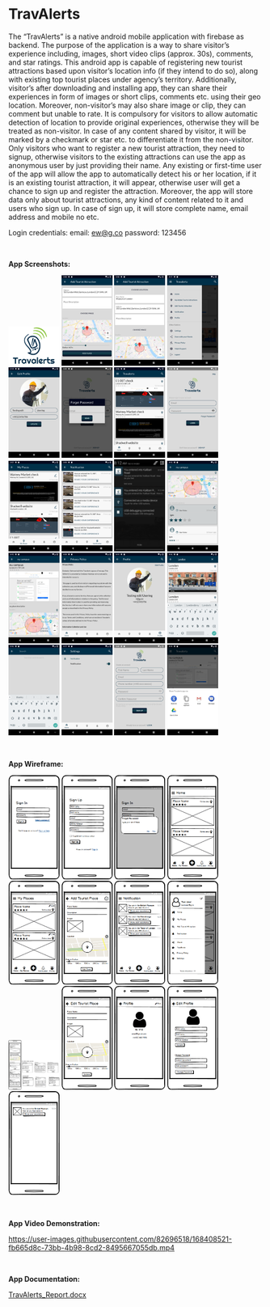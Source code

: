 # TravAlerts

The “TravAlerts” is a native android mobile application with firebase as backend. 
The purpose of the application is a way to share visitor’s experience including, images, short video clips (approx. 30s), comments, and star ratings. This android app is capable of registering new tourist attractions based upon visitor’s location info (if they intend to do so), along with existing top tourist places under agency’s territory.
Additionally, visitor’s after downloading and installing app, they can share their experiences in form of images or short clips, comments etc. using their geo location. Moreover, non-visitor’s may also share image or clip, they can comment but unable to rate. It is compulsory for visitors to allow automatic detection of location to provide original experiences, otherwise they will be treated as non-visitor. In case of any content shared by visitor, it will be marked by a checkmark or star etc. to differentiate it from the non-visitor. 
Only visitors who want to register a new tourist attraction, they need to signup, otherwise visitors to the existing attractions can use the app as anonymous user by just providing their name. Any existing or first-time user of the app will allow the app to automatically detect his or her location, if it is an existing tourist attraction, it will appear, otherwise user will get a chance to sign up and register the attraction.
Moreover, the app will store data only about tourist attractions, any kind of content related to it and users who sign up. In case of sign up, it will store complete name, email address and mobile no etc.

Login credentials:
email: ew@g.co
password: 123456


<br><p><b>App Screenshots:</b></p>
<div class="column">
    <img src="TravAlerts Additional Files/app logo.png" width="20%">
    <img src="TravAlerts Additional Files/Screenshots/add_tourist_attractin_2.png" width="20%">
    <img src="TravAlerts Additional Files/Screenshots/add_tourist_attraction.png" width="20%">
    <img src="TravAlerts Additional Files/Screenshots/app_drawer.png" width="20%">
    <img src="TravAlerts Additional Files/Screenshots/edit_profile.png" width="20%">
    <img src="TravAlerts Additional Files/Screenshots/forgot_password.png" width="20%">
    <img src="TravAlerts Additional Files/Screenshots/home.png" width="20%">
    <img src="TravAlerts Additional Files/Screenshots/login.png" width="20%">
    <img src="TravAlerts Additional Files/Screenshots/my_place.png" width="20%">
    <img src="TravAlerts Additional Files/Screenshots/notification.png" width="20%">
    <img src="TravAlerts Additional Files/Screenshots/on device notification.png" width="20%">
    <img src="TravAlerts Additional Files/Screenshots/place_details_2.png" width="20%">
    <img src="TravAlerts Additional Files/Screenshots/place_details.png" width="20%">
    <img src="TravAlerts Additional Files/Screenshots/privacy_policy.png" width="20%">
    <img src="TravAlerts Additional Files/Screenshots/profile.png" width="20%">
    <img src="TravAlerts Additional Files/Screenshots/search_2.png" width="20%">
    <img src="TravAlerts Additional Files/Screenshots/search.png" width="20%">
    <img src="TravAlerts Additional Files/Screenshots/settings.png" width="20%">
    <img src="TravAlerts Additional Files/Screenshots/sign_up.png" width="20%">
    <img src="TravAlerts Additional Files/Screenshots/drawer_action__share_app.png" width="20%">
</div>

<br><p><b>App Wireframe:</b></p>
<div class="column">
    <img src="TravAlerts Additional Files/Wireframe/01. Sign In.png" width="20%">
    <img src="TravAlerts Additional Files/Wireframe/02. Sign Up.png" width="20%">
    <img src="TravAlerts Additional Files/Wireframe/03 Forgot Password.png" width="20%">
    <img src="TravAlerts Additional Files/Wireframe/04. Home Tourist Place.png" width="20%">
    <img src="TravAlerts Additional Files/Wireframe/05. My Places.png" width="20%">
    <img src="TravAlerts Additional Files/Wireframe/06. Add Tourist Place.png" width="20%">
    <img src="TravAlerts Additional Files/Wireframe/07. Notification.png" width="20%">
    <img src="TravAlerts Additional Files/Wireframe/08. Navigation Drawer.png" width="20%">
    <img src="TravAlerts Additional Files/Wireframe/09. Tourist Place Details.png" width="20%">
    <img src="TravAlerts Additional Files/Wireframe/10. Edit Tourist Place.png" width="20%">
    <img src="TravAlerts Additional Files/Wireframe/11. Profile.png" width="20%">
    <img src="TravAlerts Additional Files/Wireframe/12. Edit Profile.png" width="20%">
    <img src="TravAlerts Additional Files/Wireframe/13. Notification Prompt.png" width="20%">
</div>

<br><p><b>App Video Demonstration:</b></p>
https://user-images.githubusercontent.com/82696518/168408521-fb665d8c-73bb-4b98-8cd2-8495667055db.mp4



<br><p><b>App Documentation:</b></p>
[TravAlerts_Report.docx](https://github.com/Emdad5353/TravAlerts/files/8692020/TravAlerts_Report.docx)
